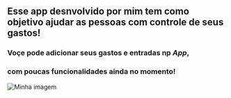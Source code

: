 ## Esse app desnvolvido por mim tem como objetivo ajudar as pessoas com controle de seus gastos!

### Voçe pode adicionar seus gastos e entradas np *App*, 
### com poucas funcionalidades ainda no momento! 


![Minha imagem]()
